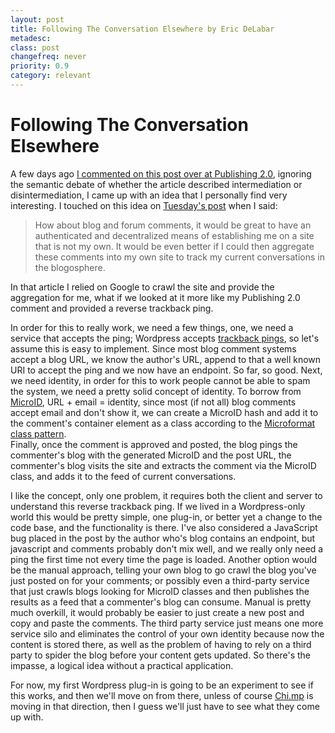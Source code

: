 ```yaml
---
layout: post
title: Following The Conversation Elsewhere by Eric DeLabar
metadesc: 
class: post
changefreq: never
priority: 0.9
category: relevant
---
```

# Following The Conversation Elsewhere

A few days ago [I commented on this post over at Publishing 2.0](http://publishing2.com/2008/04/12/forget-disintermediation-focus-on-open-data-exchange/#comment-403019), 
ignoring the semantic debate of whether the article described intermediation or disintermediation, I came up with 
an idea that I personally find very interesting.  I touched on this idea on 
[Tuesday's post](/2008/04/online-identity-and-the-social-graph.html) when I said:

> How about blog and forum comments, it would be great to have an authenticated and decentralized means of 
> establishing me on a site that is not my own. It would be even better if I could then aggregate these comments 
> into my own site to track my current conversations in the blogosphere.

In that article I relied on Google to crawl the site and provide the aggregation for me, what if we looked at it 
more like my Publishing 2.0 comment and provided a reverse trackback ping.

In order for this to really work, we need a few things, one, we need a service that accepts the ping; Wordpress accepts 
[trackback pings](http://en.wikipedia.org/wiki/Trackback), so let's assume this is easy to implement. 
Since most blog comment systems accept a blog URL, we know the author's URL, append to that a well known 
URI to accept the ping and we now have an endpoint.  So far, so good.  Next, we need identity, 
in order for this to work people cannot be able to spam the system, we need a pretty solid concept of identity.  To borrow 
from [MicroID](http://microid.org/), URL + email = identity, since most (if not all) 
blog comments accept email and don't show it, we can create a MicroID hash and add it to the comment's container element 
as a class according to the [Microformat class pattern](http://microformats.org/wiki/class-design-pattern).  
Finally, once the comment is approved and posted, the blog pings the commenter's blog with the generated MicroID and the 
post URL, the commenter's blog visits the site and extracts the comment via the MicroID class, 
and adds it to the feed of current conversations.

I like the concept, only one problem, it requires both the client and server to understand this reverse trackback ping. 
If we lived in a Wordpress-only world this would be pretty simple, one plug-in, or better yet a change to the code base, 
and the functionality is there.  I've also considered a JavaScript bug placed in the post by the author who's blog contains 
an endpoint, but javascript and comments probably don't mix well, and we really only need a ping the first time not every 
time the page is loaded.  Another option would be the manual approach, telling your own blog to go crawl the blog you've 
just posted on for your comments; or possibly even a third-party service that just crawls blogs looking for MicroID classes 
and then publishes the results as a feed that a commenter's blog can consume.  Manual is pretty much overkill, it would probably 
be easier to just create a new post and copy and paste the comments.  The third party service just means one more service silo 
and eliminates the control of your own identity because now the content is stored there, as well as the problem of having to 
rely on a third party to spider the blog before your content gets updated.  So there's the impasse, a logical idea without a 
practical application.

For now, my first Wordpress plug-in is going to be an experiment to see if this works, and then we'll move on from there, 
unless of course [Chi.mp](http://chi.mp/) is moving in that direction, then I guess we'll just have to see what 
they come up with.

